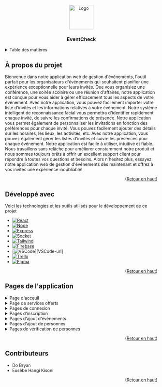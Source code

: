 <div align="center">
    <img src="https://github.com/DoBryanCS/EventCheck/assets/111463691/3be2b2c0-1b68-4e96-83c8-002c480f79a2" alt="Logo" width="80" height="80">
    <h3 align="center">EventCheck</h3>
</div>

<!-- TABLE OF CONTENTS -->
<details>
  <summary>Table des matières</summary>
  <ol>
    <li>
      <a href="#À-propos-du-projet">À propos du projet</a>
    </li>
    <li>
      <a href="#Développé-avec">Développé avec</a>
    </li>
    <li>
      <a href="#Pages-de-lapplication">Pages de l'application</a>
    </li>
    <li>
      <a href="#Contributeurs">Contributeurs</a>
    </li>
  </ol>
</details>

## À propos du projet

Bienvenue dans notre application web de gestion d'événements, l'outil parfait pour les organisateurs d'événements qui souhaitent planifier une expérience exceptionnelle pour leurs invités. Que vous organisiez une conférence, une soirée scolaire ou une réunion d'affaires, notre application est conçue pour vous aider à gérer efficacement tous les aspects de votre événement. Avec notre application, vous pouvez facilement importer votre liste d'invités et les informations relatives à votre événement. Notre système intelligent de reconnaissance facial vous permettra d'identifier rapidement chaque invité, de suivre les confirmations de présence. Notre application vous permet également de personnaliser les invitations en fonction des préférences pour chaque invité. Vous pouvez facilement ajouter des détails sur les horaires, les lieux, les activités, etc. Avec notre application, vous pouvez également gérer les listes d'invités et suivre les présences pour chaque événement. Notre application est facile à utiliser, intuitive et fiable. Nous travaillons sans relâche pour améliorer constamment notre produit et nous sommes toujours prêts à offrir un excellent support client pour répondre à toutes vos questions et besoins. Alors n'hésitez plus, essayez notre application web de gestion d'événements dès maintenant et offrez à vos invités une expérience inoubliable!

<p align="right">(<a href="#readme-top">Retour en haut</a>)</p>

## Développé avec

Voici les technologies et les outils utilisés pour le développement de ce projet

* [![React][React.js]][React-url]
* [![Node][Node.js]][Node-url]
* [![Express][Express.js]][Express-url]
* [![Socket][Socket.io]][Socket-url]
* [![Tailwind][Tailwind.css]][Tailwind-url]
* [![Firebase][Firebase]][Firebase-url]
* [![VSCode][VSCode]][VSCode-url]
* [![Trello][Trello]][Trello-url]
* [![Figma][Figma]][Figma-url]

<p align="right">(<a href="#readme-top">Retour en haut</a>)</p>

## Pages de l'application
  <details>
    <summary>Page d'acceuil</summary>
    <img src="https://github.com/DoBryanCS/EventCheck/assets/111463691/2b7229f4-41f8-407b-9eae-00d4c06b21b1" name="image-name">
  </details>
  <details>
    <summary>Page de services offerts</summary>
    <img src="https://github.com/DoBryanCS/EventCheck/assets/111463691/800e57ff-4a52-49a5-b4fc-7ebf6c1b9200" name="image-name">
    <img src="https://github.com/DoBryanCS/EventCheck/assets/111463691/450cdada-ab18-4f8a-bd35-3313fd86a94a" name="image-name">
  </details>
  <details>
    <summary>Pages de connexion</summary>
    <img src="https://github.com/DoBryanCS/EventCheck/assets/111463691/45baef64-fb71-4e73-98a0-e818eb6ae663" name="image-name">
    <img src="https://github.com/DoBryanCS/EventCheck/assets/111463691/eaab23bb-b990-43ff-b832-e5766ba888a1" name="image-name">
  </details>
  <details>
    <summary>Pages d'inscription</summary>
    <img src="https://github.com/DoBryanCS/EventCheck/assets/111463691/c4ea25f1-0bfa-4d3c-ae16-e124b74e5d96" name="image-name">
    <img src="https://github.com/DoBryanCS/EventCheck/assets/111463691/2fd1c3de-8050-4929-8270-5d598b967321" name="image-name">
  </details>      
  <details>
    <summary>Pages d'ajout d'évènements</summary>
    <img src="https://github.com/DoBryanCS/EventCheck/assets/111463691/d3aa3f5b-a7b5-40d1-80ec-dfe5afae465c" name="image-name">
    <img src="https://github.com/DoBryanCS/EventCheck/assets/111463691/43f73c9c-21be-48fb-91fb-f3c03831e732" name="image-name">
    <img src="https://github.com/DoBryanCS/EventCheck/assets/111463691/bada4b36-f43f-475f-b578-65b141d7cc4d" name="image-name">
    <img src="https://github.com/DoBryanCS/EventCheck/assets/111463691/eb3ef9e0-7d10-4a98-937a-02a4c5d12dbb" name="image-name">
    <img src="https://github.com/DoBryanCS/EventCheck/assets/111463691/2f2b91a4-6979-442a-a366-2aa3b1ebc893" name="image-name">
  </details>
  <details>
    <summary>Pages d'ajout de personnes</summary>
    <img src="https://github.com/DoBryanCS/EventCheck/assets/111463691/d3aa3f5b-a7b5-40d1-80ec-dfe5afae465c" name="image-name">
    <img src="https://github.com/DoBryanCS/EventCheck/assets/111463691/41784aba-461d-486c-aed9-377e6f2a1f0d" name="image-name">
    <img src="https://github.com/DoBryanCS/EventCheck/assets/111463691/2bed885e-3da4-4cb4-b9d1-0ce0ba8d4b6d" name="image-name">
    <img src="https://github.com/DoBryanCS/EventCheck/assets/111463691/bb53ff41-2a0e-45ae-a4db-eabcf6b562ab" name="image-name">
    <img src="https://github.com/DoBryanCS/EventCheck/assets/111463691/69dddd21-81a4-4bf5-83cb-81c3640c775d" name="image-name">
  </details>
  <details>
    <summary>Pages de vérification de personnes</summary>
    <img src="https://github.com/DoBryanCS/EventCheck/assets/111463691/83d17cb4-93c7-450d-a23b-4c122d26e242" name="image-name">
    <img src="https://github.com/DoBryanCS/EventCheck/assets/111463691/a6ed5204-9aae-4abc-9035-83f622e22081" name="image-name">
  </details>

  <p align="right">(<a href="#readme-top">Retour en haut</a>)</p>

  ## Contributeurs

  * Do Bryan
  * Eusèbe Hangi Kisoni

  <p align="right">(<a href="#readme-top">Retour en haut</a>)</p>

<!-- MARKDOWN LINKS & IMAGES -->
<!-- https://www.markdownguide.org/basic-syntax/#reference-style-links -->
[React.js]: https://img.shields.io/badge/React-20232A?style=for-the-badge&logo=react&logoColor=61DAFB
[React-url]: https://reactjs.org/
[Node.js]: https://img.shields.io/badge/Node%20js-339933?style=for-the-badge&logo=nodedotjs&logoColor=white
[Node-url]: https://nodejs.org/
[Express.js]: https://img.shields.io/badge/Express%20js-000000?style=for-the-badge&logo=express&logoColor=white
[Express-url]: https://expressjs.com/fr/
[Socket.io]: https://img.shields.io/badge/Socket.io-010101?&style=for-the-badge&logo=Socket.io&logoColor=white
[Socket-url]: https://socket.io/
[Tailwind.css]: https://img.shields.io/badge/Tailwind_CSS-38B2AC?style=for-the-badge&logo=tailwind-css&logoColor=white
[Tailwind-url]: https://tailwindcss.com/
[Trello]: https://img.shields.io/badge/Trello-0052CC?style=for-the-badge&logo=trello&logoColor=white
[Trello-url]: https://trello.com/fr 
[Firebase]: https://img.shields.io/badge/firebase-ffca28?style=for-the-badge&logo=firebase&logoColor=black
[Firebase-url]: https://firebase.google.com/
[Figma]: https://img.shields.io/badge/Figma-F24E1E?style=for-the-badge&logo=figma&logoColor=white
[Figma-url]: https://www.figma.com/fr/
[VSCode]: https://img.shields.io/badge/VSCode-0078D4?style=for-the-badge&logo=visual%20studio%20code&logoColor=white
